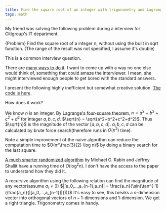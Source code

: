 ```yaml
---
title: Find the square root of an integer with trigonometry and Lagrange's four-square theorem
tags: math
---
```


My friend was solving the following problem during a interview for Citigroup's IT department. 

{Problem}
    Find the square root of a integer n, without using the built in sqrt function. (The range of the result was not specified, I assume it's double)
   
This is a common interview question.

There are [many ways to do it](http://en.wikipedia.org/wiki/Methods_of_computing_square_roots). I want to come up with a way no one else would think of, something that could amaze the interviewer. I mean, she might interviewed enough people to get bored with the standard answers. 

I present the following highly inefficient but somewhat creative solution. [The code is here](https://github.com/Mgccl/mgccl-haskell/blob/master/random/sqrtOfInteger.hs).

How does it work?

We know $n$ is an integer. By [Lagrange's four-square theorem](http://en.wikipedia.org/wiki/Lagrange's_four-square_theorem), $n=a^2+b^2+c^2+d^2$ for integer $a,b,c,d$. $\sqrt{n} = \sqrt{a^2+b^2+c^2+d^2}$. Thus $\sqrt{n}$ is the magnitude of the vector $[a,b,c,d]$. $a,b,c,d$ can be calculated by brute force search(therefore runs in $O(n^2)$ time). 

Note a simple improvement of the naive algorithm can reduce the computation time to $O(n^\frac{3}{2} \log n)$ by doing a binary search for the last square.

[A much smarter randomized algorithm](http://onlinelibrary.wiley.com/doi/10.1002/cpa.3160390713/abstract) by Michael O. Rabin and Jeffrey Shallit have a running time of $O(\log^2 n)$. I don't have the access to the paper to understand how they did it.

A recursive algorithm using the following relation can find the magnitude of any vector(assume $a_i\neq 0$)
$|[a_0,...,a_{n-1},a_n]| = \frac{a_n}{\sin(\tan^{-1}(\frac{a_n}{|[a_0,...,a_{n-1}]|}))}$
It's easy to see, this breaks a $n$-dimension vector into orthogonal vectors of $n-1$-dimensions and $1$-dimension. We get a right triangle. Trigonometry comes in handy. 